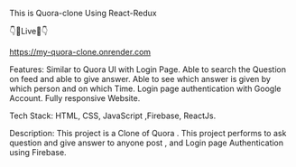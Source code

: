 This is Quora-clone Using React-Redux

👇🔴Live🔴👇

https://my-quora-clone.onrender.com



Features:
Similar to Quora UI with Login Page.
Able to search the Question on feed and able to give answer.
Able to see which answer is given by which person and on which Time.
Login page authentication with Google Account.
Fully responsive Website.

Tech Stack:   HTML, CSS, JavaScript ,Firebase,  ReactJs.

Description:  This project is a Clone of Quora . This project performs to ask question and give answer to anyone post , and Login page Authentication using Firebase.


